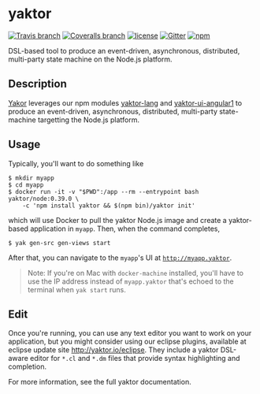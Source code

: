 # yaktor

[![Travis branch](https://img.shields.io/travis/SciSpike/yaktor/master.svg?maxAge=2592000)](https://travis-ci.org/SciSpike/yaktor/builds)
[![Coveralls branch](https://img.shields.io/coveralls/SciSpike/yaktor/master.svg?maxAge=2592000)](https://coveralls.io/github/SciSpike/yaktor?branch=master)
[![license](https://img.shields.io/github/license/SciSpike/yaktor.svg?maxAge=2592000)](https://github.com/SciSpike/yaktor/blob/master/LICENSE)
[![Gitter](https://img.shields.io/gitter/room/SciSpike/yaktor.svg?maxAge=2592000)](https://gitter.im/SciSpike/yaktor)
[![npm](https://img.shields.io/npm/v/yaktor.svg?maxAge=2592000)](https://www.npmjs.com/package/yaktor)

DSL-based tool to produce an event-driven, asynchronous, distributed, multi-party state machine on the Node.js platform.

## Description

[Yakor](https://github.com/Scispike/yaktor) leverages our npm modules [yaktor-lang](https://github.com/SciSpike/yaktor-dsl-xtext/tree/master/cli) and [yaktor-ui-angular1](https://github.com/Scispike/yaktor-ui-angular1) to produce an event-driven, asynchronous, distributed, multi-party state-machine targetting the Node.js platform.

## Usage

Typically, you'll want to do something like

```
$ mkdir myapp
$ cd myapp
$ docker run -it -v "$PWD":/app --rm --entrypoint bash yaktor/node:0.39.0 \
    -c 'npm install yaktor && $(npm bin)/yaktor init'
```

which will use Docker to pull the yaktor Node.js image and create a yaktor-based application in `myapp`.  Then, when the command completes,

```
$ yak gen-src gen-views start
```

After that, you can navigate to the `myapp`'s UI at [`http://myapp.yaktor`](http://myapp.yaktor).

> Note: If you're on Mac with `docker-machine` installed, you'll have to use the IP address instead of `myapp.yaktor` that's echoed to the terminal when `yak start` runs.

## Edit

Once you're running, you can use any text editor you want to work on your application, but you might consider using our eclipse plugins, available at eclipse update site http://yaktor.io/eclipse.  They include a yaktor DSL-aware editor for `*.cl` and `*.dm` files that provide syntax highlighting and completion.

For more information, see the full yaktor documentation.
